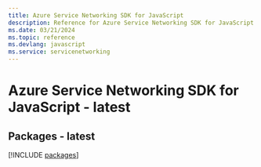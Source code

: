 ```yaml
---
title: Azure Service Networking SDK for JavaScript
description: Reference for Azure Service Networking SDK for JavaScript
ms.date: 03/21/2024
ms.topic: reference
ms.devlang: javascript
ms.service: servicenetworking
---
```

# Azure Service Networking SDK for JavaScript - latest
## Packages - latest
[!INCLUDE [packages](service-networking-index.md)]